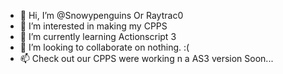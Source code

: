 - 👋 Hi, I’m @Snowypenguins Or Raytrac0
- 👀 I’m interested in making my CPPS
- 🌱 I’m currently learning Actionscript 3
- 💞️ I’m looking to collaborate on nothing. :(
- 📫 Check out our CPPS were working n a AS3 version Soon... 

<!---
Snowypenguins/Snowypenguins is a ✨ special ✨ repository because its `README.md` (this file) appears on your GitHub profile.
You can click the Preview link to take a look at your changes.
--->
